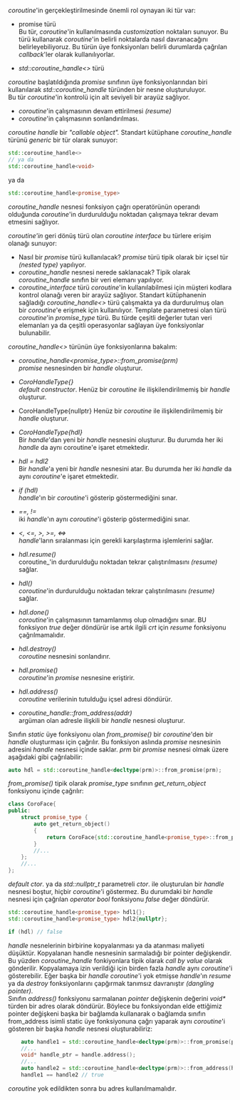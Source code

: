 _coroutine_'in gerçekleştirilmesinde önemli rol oynayan iki tür var:

- promise türü<br>
Bu tür, _coroutine_'in kullanılmasında _customization_ noktaları sunuyor. 
Bu türü kullanarak _coroutine_'in belirli noktalarda nasıl davranacağını belirleyebiliyoruz.
Bu türün üye fonksiyonları belirli durumlarda çağrılan _callback_'ler olarak kullanılıyorlar.

- _std::coroutine_handle<>_ türü <br>

_coroutine_ başlatıldığında _promise_ sınıfının üye fonksiyonlarından biri kullanılarak _std::coroutine_handle_ türünden bir nesne oluşturuluyor. <br>
Bu tür _coroutine_'in kontrolü için alt seviyeli bir arayüz sağlıyor. 
- _coroutine_'in çalışmasının devam ettirilmesi _(resume)_
- _coroutine_'in çalışmasının sonlandırılması.

_coroutine handle_ bir _"callable object"._ Standart kütüphane _coroutine_handle_ türünü _generic_ bir tür olarak sunuyor:

```cpp
std::coroutine_handle<>
// ya da
std::coroutine_handle<void>
``` 
ya da 

```cpp
std::coroutine_handle<promise_type>
``` 
_coroutine_handle_ nesnesi fonksiyon çağrı operatörünün operandı olduğunda _coroutine_'in durdurulduğu noktadan çalışmaya tekrar devam etmesini sağlıyor.<br>

_coroutine'in_ geri dönüş türü olan _coroutine interface_ bu türlere erişim olanağı sunuyor:
- Nasıl bir _promise_ türü kullanılacak? _promise_ türü tipik olarak bir içsel tür _(nested type)_ yapılıyor.
- _coroutine_handle_ nesnesi nerede saklanacak? Tipik olarak _coroutine_handle_ sınıfın bir veri elemanı yapılıyor.
- _coroutine_interface_ türü _coroutine_'in kullanılabilmesi için müşteri kodlara kontrol olanağı veren bir arayüz sağlıyor.
Standart kütüphanenin sağladığı _coroutine_handle<>_ türü çalışmakta ya da durdurulmuş olan bir _coroutine_'e erişmek için kullanılıyor. Template parametresi olan türü _coroutine_'in  _promise_type_ türü. Bu türde çeşitli değerler tutan veri elemanları ya da çeşitli operasyonlar sağlayan üye fonksiyonlar bulunabilir.

_coroutine_handle<>_ türünün üye fonksiyonlarına bakalım: 

- _coroutine_handle<promise_type>::from_promise(prm)_ <br>
_promise_ nesnesinden bir _handle_ oluşturur.

- _CoroHandleType{} <br>_
_default constructor_. Henüz bir _coroutine_ ile ilişkilendirilmemiş bir _handle_ oluşturur.

- CoroHandleType{nullptr} 
Henüz bir _coroutine_ ile ilişkilendirilmemiş bir _handle_ oluşturur.

- _CoroHandleType{hdl}_ <br> 
Bir _handle_'dan yeni bir _handle_ nesnesini oluşturur. Bu durumda her iki _handle_ da aynı coroutine'e işaret etmektedir.

- _hdl = hdl2_ <br>
Bir _handle_'a yeni bir _handle_ nesnesini atar. Bu durumda her iki _handle_ da aynı _coroutine_'e işaret etmektedir.

- _if (hdl)_ <br> 
_handle_'ın bir _coroutine_'i gösterip göstermediğini sınar.

- _==, !=_ <br>
iki _handle_'ın aynı _coroutine_'i gösterip göstermediğini sınar.

- _<, <=, >, >=, <=>_ <br>
_handle_'ların sıralanması için gerekli karşılaştırma işlemlerini sağlar.

- _hdl.resume()_ <br>
coroutine_'in durdurulduğu noktadan tekrar çalıştırılmasını _(resume)_ sağlar.

- _hdl()_ <br>
_coroutine_'in durdurulduğu noktadan tekrar çalıştırılmasını _(resume)_ sağlar.

- _hdl.done()_ <br>
_coroutine_'in çalışmasının tamamlanmış olup olmadığını sınar. BU fonksiyon _true_ değer döndürür ise artık ilgili _crt_ için _resume_ fonksiyonu çağrılmamalıdır.

- _hdl.destroy()_ <br>
_coroutine_ nesnesini sonlandırır.

- _hdl.promise()_ <br>
_coroutine_'in _promise_ nesnesine eriştirir.

- _hdl.address()_ <br>
_coroutine_ verilerinin tutulduğu içsel adresi döndürür.

- _coroutine_handle<PrmT>::from_address(addr)_ <br>
argüman olan adresle ilişkili bir _handle_ nesnesi oluşturur.

Sınıfın _static_ üye fonksiyonu olan _from_promise()_ bir _coroutine_'den bir _handle_ oluşturması için çağrılır. 
Bu fonksiyon aslında _promise_ nesnesinin adresini _handle_ nesnesi içinde saklar.
_prm_ bir _promise_ nesnesi olmak üzere aşağıdaki gibi çağrılabilir:

```cpp
auto hdl = std::coroutine_handle<decltype(prm)>::from_promise(prm);
```

_from_promise()_ tipik olarak _promise_type_ sınıfının _get_return_object_ fonksiyonu içinde çağrılır:

```cpp
class CoroFace{
public:
    struct promise_type {
        auto get_return_object() 
        { 
            return CoroFace{std::coroutine_handle<promise_type>::from_promise(*this)};
        }
        //...
    };
    //...
};
```

_default ctor_. ya da _std::nullptr_t_ parametreli _ctor_. ile oluşturulan bir _handle_ nesnesi boştur, hiçbir _coroutine_'i göstermez. Bu durumdaki bir _handle_ nesnesi için çağrılan _operator bool_ fonksiyonu _false_ değer döndürür.

```cpp
std::coroutine_handle<promise_type> hdl1{};
std::coroutine_handle<promise_type> hdl2{nullptr};

if (hdl) // false
```
_handle_ nesnelerinin birbirine kopyalanması ya da atanması maliyeti düşüktür. 
Kopyalanan handle nesnesinin sarmaladığı bir pointer değişkendir.
Bu yüzden _coroutine_handle_ fonkiyonlara tipik olarak _call by value_ olarak gönderilir.
Kopyalamaya izin verildiği için birden fazla _handle_ aynı _coroutine_'i gösterebilir.
Eğer başka bir _handle_ _coroutine_'i yok etmişse _handle_'ın _resume_ ya da _destroy_ fonksiyonlarını çapğırmak tanımsız davranıştır _(dangling pointer)_.<br>
Sınıfın _address()_ fonksiyonu sarmalanan _pointer_ değişkenin değerini _void*_ türden bir adres olarak döndürür. 
Böylece bu fonksiyondan elde ettiğimiz pointer değişkeni başka bir bağlamda kullanarak o bağlamda sınıfın from_address isimli static üye fonksiyonuna çağrı yaparak aynı _coroutine_'i gösteren bir başka _handle_ nesnesi oluşturabiliriz:
```cpp
    auto handle1 = std::coroutine_handle<decltype(prm)>::from_promise(prm);
    //...
    void* handle_ptr = handle.address();
    //...
    auto handle2 = std::coroutine_handle<decltype(prm)>::from_address(handle_ptr);
    handle1 == handle2 // true
```
_coroutine_ yok edildikten sonra bu adres kullanılmamalıdır.
